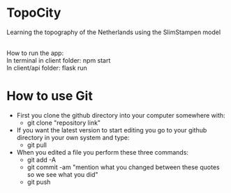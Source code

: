 # TopoCity
Learning the topography of the Netherlands using the SlimStampen model<br><br>

How to run the app:<br>
In terminal in client folder: npm start<br>
In client/api folder: flask run<br>


# How to use Git

- First you clone the github directory into your computer somewhere with: 
	- git clone "repository link"
- If you want the latest version to start editing you go to your github directory in your own system and type: 
	- git pull
- When you edited a file you perform these three commands:
	- git add -A
	- git commit -am "mention what you changed between these quotes so we see what you did"
	- git push
